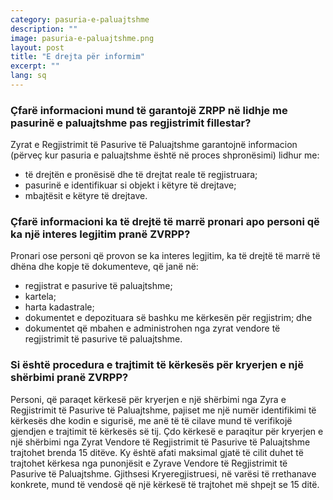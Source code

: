 ```yaml
---
category: pasuria-e-paluajtshme
description: ""
image: pasuria-e-paluajtshme.png
layout: post
title: "E drejta për informim"
excerpt: ""
lang: sq
---
```

<script>
var data = { topics: [
  {
    title: "Garantimi dhe aksesi i informacionit",
    text: function(){ return $("#part1").html(); }
  },
  {
    title: "E drejta për informim",
    text: function(){ return $("#part2").html(); }
  }
]};
</script>

<div id="part1" class="hidden">
<h3>Çfarë informacioni mund të garantojë ZRPP në lidhje me pasurinë e paluajtshme pas regjistrimit fillestar?</h3>
Zyrat e Regjistrimit të Pasurive të Paluajtshme garantojnë informacion (përveç kur pasuria e paluajtshme është në proces shpronësimi) lidhur me:
<ul>
<li>të drejtën e pronësisë dhe të drejtat reale të regjistruara; </li>
<li>pasurinë e identifikuar si objekt i këtyre të drejtave; </li>
<li>mbajtësit e këtyre të drejtave. </li>
</ul>
</div>

<div id="part2" class="hidden">
<h3>Çfarë informacioni ka të drejtë të marrë pronari apo personi që ka një interes legjitim pranë ZVRPP?</h3>
Pronari ose personi që provon se ka interes legjitim, ka të drejtë të marrë të dhëna dhe kopje të dokumenteve, që janë në:
<ul>
<li>regjistrat e pasurive të paluajtshme; </li>
<li>kartela; </li>
<li>harta kadastrale; </li>
<li>dokumentet e depozituara së bashku me kërkesën për regjistrim; dhe </li>
<li>dokumentet që mbahen e administrohen nga zyrat vendore të regjistrimit të pasurive të paluajtshme.</li>
</ul>
<h3>Si është procedura e trajtimit të kërkesës për kryerjen e një shërbimi pranë ZVRPP?</h3>
Personi, që paraqet kërkesë për kryerjen e një shërbimi nga Zyra e Regjistrimit të Pasurive të Paluajtshme, pajiset me një numër identifikimi të kërkesës dhe kodin e sigurisë, me anë të të cilave mund të verifikojë gjendjen e trajtimit të kërkesës së tij. Çdo kërkesë e paraqitur për kryerjen e një shërbimi nga Zyrat Vendore të Regjistrimit të Pasurive të Paluajtshme trajtohet brenda 15 ditëve. Ky është afati maksimal gjatë të cilit duhet të trajtohet kërkesa nga punonjësit e Zyrave Vendore të Regjistrimit të Pasurive të Paluajtshme. Gjithsesi Kryeregjistruesi, në varësi të rrethanave konkrete, mund të vendosë që një kërkesë të trajtohet më shpejt se 15 ditë.
</div>

<div class="post-content"></div>
